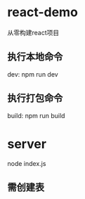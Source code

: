 # react-demo
从零构建react项目
## 执行本地命令
dev: npm run dev
## 执行打包命令
build: npm run build


# server
node index.js
## 需创建表